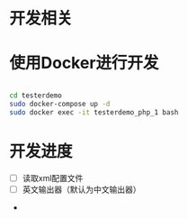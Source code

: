 # 开发相关

# 使用Docker进行开发

```bash

cd testerdemo
sudo docker-compose up -d 
sudo docker exec -it testerdemo_php_1 bash 

```

# 开发进度
* [ ] 读取xml配置文件
* [ ] 英文输出器（默认为中文输出器）
* 